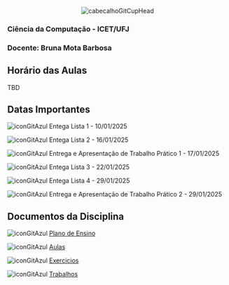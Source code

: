 <div align="center">

![cabecalhoGitCupHead](https://github.com/user-attachments/assets/ba171cd5-2f05-412b-823b-785b48a70d54)

</div>

### Ciência da Computação - ICET/UFJ
### Docente: Bruna Mota Barbosa

## Horário das Aulas

TBD

## Datas Importantes

![iconGitAzul](https://github.com/user-attachments/assets/5183b013-7c33-4f84-88b4-59e56968fd6d) Entega Lista 1 - 10/01/2025

![iconGitAzul](https://github.com/user-attachments/assets/5183b013-7c33-4f84-88b4-59e56968fd6d) Entega Lista 2 - 16/01/2025

![iconGitAzul](https://github.com/user-attachments/assets/5183b013-7c33-4f84-88b4-59e56968fd6d) Entrega e Apresentação de Trabalho Prático 1 - 17/01/2025

![iconGitAzul](https://github.com/user-attachments/assets/5183b013-7c33-4f84-88b4-59e56968fd6d) Entega Lista 3 - 22/01/2025

![iconGitAzul](https://github.com/user-attachments/assets/5183b013-7c33-4f84-88b4-59e56968fd6d) Entega Lista 4 - 29/01/2025

![iconGitAzul](https://github.com/user-attachments/assets/5183b013-7c33-4f84-88b4-59e56968fd6d) Entrega e Apresentação de Trabalho Prático 2 - 29/01/2025

## Documentos da Disciplina

![iconGitAzul](https://github.com/user-attachments/assets/5183b013-7c33-4f84-88b4-59e56968fd6d) [Plano de Ensino](https://github.com/user-attachments/files/18310950/Plano.de.Ensino.AP2.-.Bruna.Mota.Barbosa.pdf)

![iconGitAzul](https://github.com/user-attachments/assets/5183b013-7c33-4f84-88b4-59e56968fd6d) [Aulas](https://github.com/brunamota/AP2/blob/main/Aulas.md)

![iconGitAzul](https://github.com/user-attachments/assets/5183b013-7c33-4f84-88b4-59e56968fd6d) [Exercicios](https://github.com/brunamota/AP2/blob/main/Exercicio.md)

![iconGitAzul](https://github.com/user-attachments/assets/5183b013-7c33-4f84-88b4-59e56968fd6d) [Trabalhos](https://github.com/brunamota/AP2/blob/main/Trabalhos.md)
